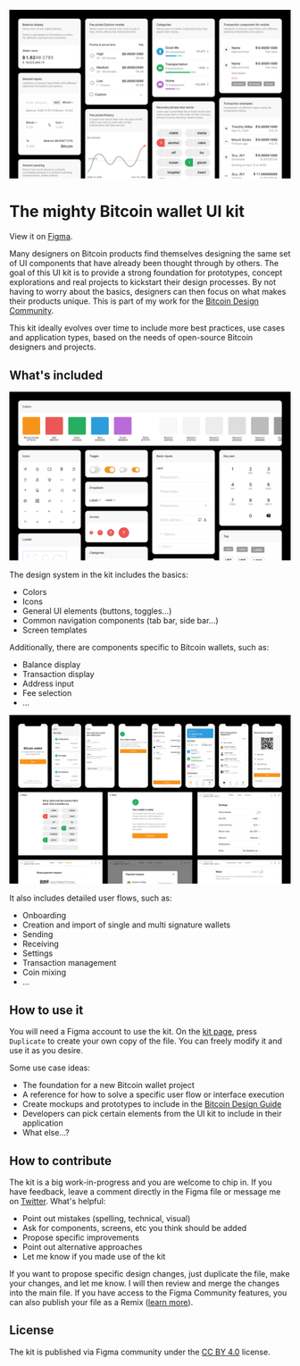 
![Bitcoin wallet UI kit cover image](/assets/bitcoin-wallet-ui-kit-cover.png)

# The mighty Bitcoin wallet UI kit

View it on [Figma](https://www.figma.com/community/file/916680391812923706/Bitcoin-Wallet-UI-Kit-(work-in-progress)).

Many designers on Bitcoin products find themselves designing the same set of UI components that have already been thought through by others. The goal of this UI kit is to provide a strong foundation for prototypes, concept explorations and real projects to kickstart their design processes. By not having to worry about the basics, designers can then focus on what makes their products unique. This is part of my work for the [Bitcoin Design Community](https://bitcoin.design).

This kit ideally evolves over time to include more best practices, use cases and application types, based on the needs of open-source Bitcoin designers and projects.

## What's included

![Bitcoin wallet UI kit elements](/assets/bitcoin-wallet-ui-kit-elements.png)

The design system in the kit includes the basics:

- Colors
- Icons
- General UI elements (buttons, toggles...)
- Common navigation components (tab bar, side bar...)
- Screen templates

Additionally, there are components specific to Bitcoin wallets, such as:

- Balance display
- Transaction display
- Address input
- Fee selection
- ...

![Bitcoin wallet UI kit screens](/assets/bitcoin-wallet-ui-kit-screens.png)

It also includes detailed user flows, such as:

- Onboarding
- Creation and import of single and multi signature wallets
- Sending
- Receiving
- Settings
- Transaction management
- Coin mixing
- ...

## How to use it

You will need a Figma account to use the kit. On the [kit page](https://www.figma.com/community/file/916680391812923706/Bitcoin-Wallet-UI-Kit-(work-in-progress)), press `Duplicate` to create your own copy of the file. You can freely modify it and use it as you desire.

Some use case ideas:

- The foundation for a new Bitcoin wallet project
- A reference for how to solve a specific user flow or interface execution
- Create mockups and prototypes to include in the [Bitcoin Design Guide](https://bitcoin.design/guide/)
- Developers can pick certain elements from the UI kit to include in their application
- What else...?

## How to contribute

The kit is a big work-in-progress and you are welcome to chip in. If you have feedback, leave a comment directly in the Figma file or message me on [Twitter](https://twitter.com/gbks). What's helpful:

- Point out mistakes (spelling, technical, visual)
- Ask for components, screens, etc you think should be added
- Propose specific improvements
- Point out alternative approaches
- Let me know if you made use of the kit

If you want to propose specific design changes, just duplicate the file, make your changes, and let me know. I will then review and merge the changes into the main file. If you have access to the Figma Community features, you can also publish your file as a Remix ([learn more](https://help.figma.com/hc/en-us/articles/360038510693-Guide-to-Figma-Community#Community_files)).

## License

The kit is published via Figma community under the [CC BY 4.0](https://creativecommons.org/licenses/by/4.0/) license.
